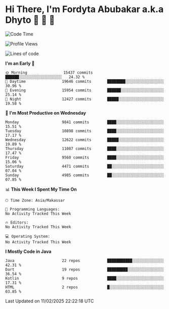 # Hi There, I'm Fordyta Abubakar a.k.a Dhyto 👋 👋 👋 

<!--
**DhytoDev/dhytodev** is a ✨ _special_ ✨ repository because its `README.md` (this file) appears on your GitHub profile.

Here are some ideas to get you started:

- 🔭 I’m currently working on ...
- 🌱 I’m currently learning ...
- 👯 I’m looking to collaborate on ...
- 🤔 I’m looking for help with ...
- 💬 Ask me about ...
- 📫 How to reach me: ...
- 😄 Pronouns: ...
- ⚡ Fun fact: ...
-->

<!--START_SECTION:waka-->
![Code Time](http://img.shields.io/badge/Code%20Time-2%2C359%20hrs%2033%20mins-blue)

![Profile Views](http://img.shields.io/badge/Profile%20Views-0-blue)

![Lines of code](https://img.shields.io/badge/From%20Hello%20World%20I%27ve%20Written-7.9%20million%20lines%20of%20code-blue)

**I'm an Early 🐤** 

```text
🌞 Morning                15437 commits       ██████░░░░░░░░░░░░░░░░░░░   24.32 % 
🌆 Daytime                19646 commits       ████████░░░░░░░░░░░░░░░░░   30.96 % 
🌃 Evening                15954 commits       ██████░░░░░░░░░░░░░░░░░░░   25.14 % 
🌙 Night                  12427 commits       █████░░░░░░░░░░░░░░░░░░░░   19.58 % 
```
📅 **I'm Most Productive on Wednesday** 

```text
Monday                   9841 commits        ████░░░░░░░░░░░░░░░░░░░░░   15.51 % 
Tuesday                  10898 commits       ████░░░░░░░░░░░░░░░░░░░░░   17.17 % 
Wednesday                12622 commits       █████░░░░░░░░░░░░░░░░░░░░   19.89 % 
Thursday                 11087 commits       ████░░░░░░░░░░░░░░░░░░░░░   17.47 % 
Friday                   9560 commits        ████░░░░░░░░░░░░░░░░░░░░░   15.06 % 
Saturday                 4471 commits        ██░░░░░░░░░░░░░░░░░░░░░░░   07.04 % 
Sunday                   4985 commits        ██░░░░░░░░░░░░░░░░░░░░░░░   07.85 % 
```


📊 **This Week I Spent My Time On** 

```text
🕑︎ Time Zone: Asia/Makassar

💬 Programming Languages: 
No Activity Tracked This Week

🔥 Editors: 
No Activity Tracked This Week

💻 Operating System: 
No Activity Tracked This Week
```

**I Mostly Code in Java** 

```text
Java                     22 repos            ███████████░░░░░░░░░░░░░░   42.31 % 
Dart                     19 repos            █████████░░░░░░░░░░░░░░░░   36.54 % 
Kotlin                   9 repos             ████░░░░░░░░░░░░░░░░░░░░░   17.31 % 
HTML                     2 repos             █░░░░░░░░░░░░░░░░░░░░░░░░   03.85 % 
```




 Last Updated on 11/02/2025 22:22:18 UTC
<!--END_SECTION:waka-->
